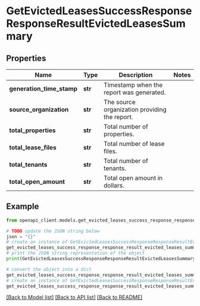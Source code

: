 # GetEvictedLeasesSuccessResponseResponseResultEvictedLeasesSummary


## Properties

Name | Type | Description | Notes
------------ | ------------- | ------------- | -------------
**generation_time_stamp** | **str** | Timestamp when the report was generated. | 
**source_organization** | **str** | The source organization providing the report. | 
**total_properties** | **str** | Total number of properties. | 
**total_lease_files** | **str** | Total number of lease files. | 
**total_tenants** | **str** | Total number of tenants. | 
**total_open_amount** | **str** | Total open amount in dollars. | 

## Example

```python
from openapi_client.models.get_evicted_leases_success_response_response_result_evicted_leases_summary import GetEvictedLeasesSuccessResponseResponseResultEvictedLeasesSummary

# TODO update the JSON string below
json = "{}"
# create an instance of GetEvictedLeasesSuccessResponseResponseResultEvictedLeasesSummary from a JSON string
get_evicted_leases_success_response_response_result_evicted_leases_summary_instance = GetEvictedLeasesSuccessResponseResponseResultEvictedLeasesSummary.from_json(json)
# print the JSON string representation of the object
print(GetEvictedLeasesSuccessResponseResponseResultEvictedLeasesSummary.to_json())

# convert the object into a dict
get_evicted_leases_success_response_response_result_evicted_leases_summary_dict = get_evicted_leases_success_response_response_result_evicted_leases_summary_instance.to_dict()
# create an instance of GetEvictedLeasesSuccessResponseResponseResultEvictedLeasesSummary from a dict
get_evicted_leases_success_response_response_result_evicted_leases_summary_from_dict = GetEvictedLeasesSuccessResponseResponseResultEvictedLeasesSummary.from_dict(get_evicted_leases_success_response_response_result_evicted_leases_summary_dict)
```
[[Back to Model list]](../README.md#documentation-for-models) [[Back to API list]](../README.md#documentation-for-api-endpoints) [[Back to README]](../README.md)


